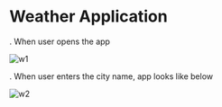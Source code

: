 # Weather Application 
. When user opens the app


![w1](https://user-images.githubusercontent.com/44563718/131644835-638e456d-dbe8-47a2-992f-51b212216885.PNG)







. When user enters the city name, app looks like below


![w2](https://user-images.githubusercontent.com/44563718/131645610-abffeb62-8d6b-4682-84a8-365bea9108f3.PNG)

